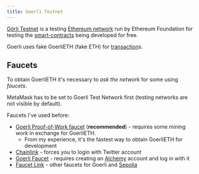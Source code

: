 ```yaml
---
title: Goerli Testnet
---
```


[Görli Testnet](https://goerli.net/) is a testing [Ethereum network](/ethereum%20network) run by Ethereum Foundation for testing the [smart-contracts](/knowledge/web3/smart-contracts.md) being developed for free.

Goerli uses fake GoerliETH (fake ETH) for [transaction](/knowledge/web3/transaction.md)s.

## Faucets

To obtain GoerliETH it's necessary to _ask the network_ for some using _faucets_.

MetaMask has to be set to Goerli Test Network first (testing networks are not visible by default).

Faucets I've used before:

- [Goerli Proof-of-Work faucet](https://goerli-faucet.pk910.de/) (**recommended**) - requires some mining work in exchange for GoerliETH.
  - From my experience, it's the fastest way to obtain GoerliETH for development
- [Chainlink](https://faucets.chain.link/) - forces you to login with Twitter account
- [Goerli Faucet](https://goerlifaucet.com) - requires creating an [Alchemy](https://www.alchemy.com/) account and log in with it
- [Faucet Link](https://faucetlink.to/goerli) - other faucets for Goerli and [Sepolia](/sepolia)
